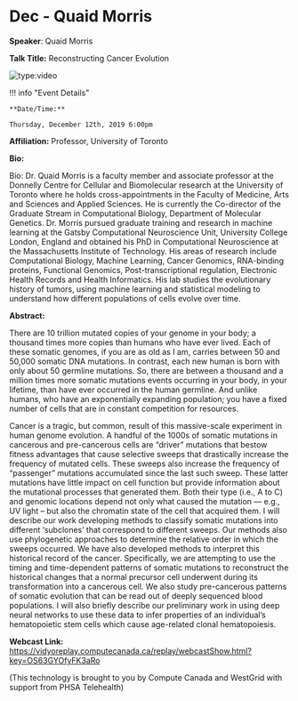 # Dec - Quaid Morris

**Speaker**: Quaid Morris

**Talk Title:** Reconstructing Cancer Evolution

![type:video](https://www.youtube.com/embed/va_HeHld5fs)

!!! info "Event Details"
    
    
    **Date/Time:**
    
    Thursday, December 12th, 2019 6:00pm

**Affiliation:** Professor, University of Toronto

**Bio:**

Bio: Dr. Quaid Morris is a faculty member and associate professor at the Donnelly Centre for Cellular and Biomolecular research at the University of Toronto where he holds cross-appointments in the Faculty of Medicine, Arts and Sciences and Applied Sciences. He is currently the Co-director of the Graduate Stream in Computational Biology, Department of Molecular Genetics. Dr. Morris pursued graduate training and research in machine learning at the Gatsby Computational Neuroscience Unit, University College London, England and obtained his PhD in Computational Neuroscience at the Massachusetts Institute of Technology. His areas of research include Computational Biology, Machine Learning, Cancer Genomics, RNA-binding proteins, Functional Genomics, Post-transcriptional regulation, Electronic Health Records and Health Informatics. His lab studies the evolutionary history of tumors, using machine learning and statistical modeling to understand how different populations of cells evolve over time.

**Abstract:**

There are 10 trillion mutated copies of your genome in your body; a thousand times more copies than humans who have ever lived. Each of these somatic genomes, if you are as old as I am, carries between 50 and 50,000 somatic DNA mutations. In contrast, each new human is born with only about 50 germline mutations. So, there are between a thousand and a million times more somatic mutations events occurring in your body, in your lifetime, than have ever occurred in the human germline. And unlike humans, who have an exponentially expanding population; you have a fixed number of cells that are in constant competition for resources.

Cancer is a tragic, but common, result of this massive-scale experiment in human genome evolution. A handful of the 1000s of somatic mutations in cancerous and pre-cancerous cells are “driver” mutations that bestow fitness advantages that cause selective sweeps that drastically increase the frequency of mutated cells. These sweeps also increase the frequency of “passenger” mutations accumulated since the last such sweep. These latter mutations have little impact on cell function but provide information about the mutational processes that generated them. Both their type (i.e., A to C) and genomic locations depend not only what caused the mutation — e.g., UV light – but also the chromatin state of the cell that acquired them. I will describe our work developing methods to classify somatic mutations into different ‘subclones’ that correspond to different sweeps. Our methods also use phylogenetic approaches to determine the relative order in which the sweeps occurred. We have also developed methods to interpret this historical record of the cancer. Specifically, we are attempting to use the timing and time-dependent patterns of somatic mutations to reconstruct the historical changes that a normal precursor cell underwent during its transformation into a cancerous cell. We also study pre-cancerous patterns of somatic evolution that can be read out of deeply sequenced blood populations. I will also briefly describe our preliminary work in using deep neural networks to use these data to infer properties of an individual’s hematopoietic stem cells which cause age-related clonal hematopoiesis.

**Webcast Link:** <https://vidyoreplay.computecanada.ca/replay/webcastShow.html?key=OS63GYOfyFK3aRo>

(This technology is brought to you by Compute Canada and WestGrid with support from PHSA Telehealth)

